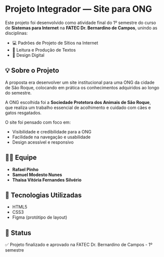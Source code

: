 # Projeto Integrador — Site para ONG 

Este projeto foi desenvolvido como atividade final do 1º semestre do curso de **Sistemas para Internet** na **FATEC Dr. Bernardino de Campos**, unindo as disciplinas:

- 💻 Padrões de Projeto de Sítios na Internet  
- 📝 Leitura e Produção de Textos  
- 🎨 Design Digital

## 💡 Sobre o Projeto

A proposta era desenvolver um site institucional para uma ONG da cidade de São Roque, colocando em prática os conhecimentos adquiridos ao longo do semestre.

A ONG escolhida foi a **Sociedade Protetora dos Animais de São Roque**, que realiza um trabalho essencial de acolhimento e cuidado com cães e gatos resgatados.

O site foi pensado com foco em:

- Visibilidade e credibilidade para a ONG  
- Facilidade na navegação e usabilidade  
- Design acessível e responsivo

## 👨‍💻 Equipe

- **Rafael Pinho**  
- **Samuel Modesto Nunes**  
- **Thaisa Vitória Fernandes Silvério**

## 🚀 Tecnologias Utilizadas

- HTML5  
- CSS3  
- Figma (protótipo de layout)

## 📌 Status

✅ Projeto finalizado e aprovado na FATEC Dr. Bernardino de Campos - 1º semestre